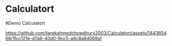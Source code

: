 # Calculatort

#Demo Calculatort



https://github.com/tarekahmedchowdhury2003/Calculatort/assets/144365468/1fcc121e-d7a6-40d0-9cc5-a9c8a6d069af

